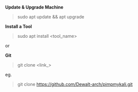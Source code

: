 **Update & Upgrade Machine**

> sudo apt update && apt upgrade

**Install a Tool**

> sudo apt install <tool_name>

or

**Git**

> git clone <link_>

eg.

> git clone https://github.com/Dewalt-arch/pimpmykali.git
